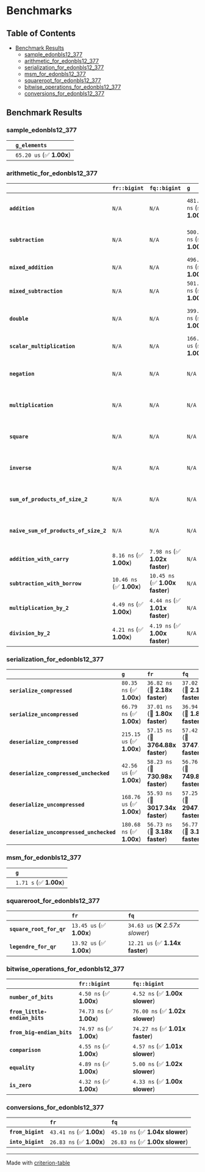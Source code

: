 # Benchmarks

## Table of Contents

- [Benchmark Results](#benchmark-results)
    - [sample_edonbls12_377](#sample_edonbls12_377)
    - [arithmetic_for_edonbls12_377](#arithmetic_for_edonbls12_377)
    - [serialization_for_edonbls12_377](#serialization_for_edonbls12_377)
    - [msm_for_edonbls12_377](#msm_for_edonbls12_377)
    - [squareroot_for_edonbls12_377](#squareroot_for_edonbls12_377)
    - [bitwise_operations_for_edonbls12_377](#bitwise_operations_for_edonbls12_377)
    - [conversions_for_edonbls12_377](#conversions_for_edonbls12_377)

## Benchmark Results

### sample_edonbls12_377

|        | `g_elements`              |
|:-------|:------------------------- |
|        | `65.20 us` (✅ **1.00x**)  |

### arithmetic_for_edonbls12_377

|                                       | `fr::bigint`             | `fq::bigint`                    | `g`                       | `fq`                             | `fr`                              |
|:--------------------------------------|:-------------------------|:--------------------------------|:--------------------------|:---------------------------------|:--------------------------------- |
| **`addition`**                        | `N/A`                    | `N/A`                           | `481.71 ns` (✅ **1.00x**) | `10.90 ns` (🚀 **44.18x faster**) | `10.80 ns` (🚀 **44.59x faster**)  |
| **`subtraction`**                     | `N/A`                    | `N/A`                           | `500.44 ns` (✅ **1.00x**) | `11.42 ns` (🚀 **43.80x faster**) | `11.18 ns` (🚀 **44.76x faster**)  |
| **`mixed_addition`**                  | `N/A`                    | `N/A`                           | `496.10 ns` (✅ **1.00x**) | `N/A`                            | `N/A`                             |
| **`mixed_subtraction`**               | `N/A`                    | `N/A`                           | `501.95 ns` (✅ **1.00x**) | `N/A`                            | `N/A`                             |
| **`double`**                          | `N/A`                    | `N/A`                           | `399.49 ns` (✅ **1.00x**) | `10.31 ns` (🚀 **38.75x faster**) | `6.52 ns` (🚀 **61.26x faster**)   |
| **`scalar_multiplication`**           | `N/A`                    | `N/A`                           | `166.21 us` (✅ **1.00x**) | `N/A`                            | `N/A`                             |
| **`negation`**                        | `N/A`                    | `N/A`                           | `N/A`                     | `7.99 ns` (✅ **1.02x faster**)   | `8.16 ns` (✅ **1.00x**)           |
| **`multiplication`**                  | `N/A`                    | `N/A`                           | `N/A`                     | `46.01 ns` (✅ **1.01x slower**)  | `45.52 ns` (✅ **1.00x**)          |
| **`square`**                          | `N/A`                    | `N/A`                           | `N/A`                     | `39.51 ns` (✅ **1.03x slower**)  | `38.39 ns` (✅ **1.00x**)          |
| **`inverse`**                         | `N/A`                    | `N/A`                           | `N/A`                     | `7.07 us` (✅ **1.01x slower**)   | `6.99 us` (✅ **1.00x**)           |
| **`sum_of_products_of_size_2`**       | `N/A`                    | `N/A`                           | `N/A`                     | `63.47 ns` (✅ **1.12x faster**)  | `71.39 ns` (✅ **1.00x**)          |
| **`naive_sum_of_products_of_size_2`** | `N/A`                    | `N/A`                           | `N/A`                     | `96.70 ns` (✅ **1.00x faster**)  | `96.86 ns` (✅ **1.00x**)          |
| **`addition_with_carry`**             | `8.16 ns` (✅ **1.00x**)  | `7.98 ns` (✅ **1.02x faster**)  | `N/A`                     | `N/A`                            | `N/A`                             |
| **`subtraction_with_borrow`**         | `10.46 ns` (✅ **1.00x**) | `10.45 ns` (✅ **1.00x faster**) | `N/A`                     | `N/A`                            | `N/A`                             |
| **`multiplication_by_2`**             | `4.49 ns` (✅ **1.00x**)  | `4.44 ns` (✅ **1.01x faster**)  | `N/A`                     | `N/A`                            | `N/A`                             |
| **`division_by_2`**                   | `4.21 ns` (✅ **1.00x**)  | `4.19 ns` (✅ **1.00x faster**)  | `N/A`                     | `N/A`                            | `N/A`                             |

### serialization_for_edonbls12_377

|                                          | `g`                       | `fr`                               | `fq`                                |
|:-----------------------------------------|:--------------------------|:-----------------------------------|:----------------------------------- |
| **`serialize_compressed`**               | `80.35 ns` (✅ **1.00x**)  | `36.82 ns` (🚀 **2.18x faster**)    | `37.02 ns` (🚀 **2.17x faster**)     |
| **`serialize_uncompressed`**             | `66.79 ns` (✅ **1.00x**)  | `37.01 ns` (🚀 **1.80x faster**)    | `36.94 ns` (🚀 **1.81x faster**)     |
| **`deserialize_compressed`**             | `215.15 us` (✅ **1.00x**) | `57.15 ns` (🚀 **3764.88x faster**) | `57.42 ns` (🚀 **3747.21x faster**)  |
| **`deserialize_compressed_unchecked`**   | `42.56 us` (✅ **1.00x**)  | `58.23 ns` (🚀 **730.98x faster**)  | `56.76 ns` (🚀 **749.83x faster**)   |
| **`deserialize_uncompressed`**           | `168.76 us` (✅ **1.00x**) | `55.93 ns` (🚀 **3017.34x faster**) | `57.25 ns` (🚀 **2947.86x faster**)  |
| **`deserialize_uncompressed_unchecked`** | `180.68 ns` (✅ **1.00x**) | `56.73 ns` (🚀 **3.18x faster**)    | `56.77 ns` (🚀 **3.18x faster**)     |

### msm_for_edonbls12_377

|        | `g`                     |
|:-------|:----------------------- |
|        | `1.71 s` (✅ **1.00x**)  |

### squareroot_for_edonbls12_377

|                          | `fr`                     | `fq`                             |
|:-------------------------|:-------------------------|:-------------------------------- |
| **`square_root_for_qr`** | `13.45 us` (✅ **1.00x**) | `34.63 us` (❌ *2.57x slower*)    |
| **`legendre_for_qr`**    | `13.92 us` (✅ **1.00x**) | `12.21 us` (✅ **1.14x faster**)  |

### bitwise_operations_for_edonbls12_377

|                               | `fr::bigint`             | `fq::bigint`                     |
|:------------------------------|:-------------------------|:-------------------------------- |
| **`number_of_bits`**          | `4.50 ns` (✅ **1.00x**)  | `4.52 ns` (✅ **1.00x slower**)   |
| **`from_little-endian_bits`** | `74.73 ns` (✅ **1.00x**) | `76.00 ns` (✅ **1.02x slower**)  |
| **`from_big-endian_bits`**    | `74.97 ns` (✅ **1.00x**) | `74.27 ns` (✅ **1.01x faster**)  |
| **`comparison`**              | `4.55 ns` (✅ **1.00x**)  | `4.57 ns` (✅ **1.01x slower**)   |
| **`equality`**                | `4.89 ns` (✅ **1.00x**)  | `5.00 ns` (✅ **1.02x slower**)   |
| **`is_zero`**                 | `4.32 ns` (✅ **1.00x**)  | `4.33 ns` (✅ **1.00x slower**)   |

### conversions_for_edonbls12_377

|                   | `fr`                     | `fq`                             |
|:------------------|:-------------------------|:-------------------------------- |
| **`from_bigint`** | `43.41 ns` (✅ **1.00x**) | `45.10 ns` (✅ **1.04x slower**)  |
| **`into_bigint`** | `26.83 ns` (✅ **1.00x**) | `26.83 ns` (✅ **1.00x slower**)  |

---
Made with [criterion-table](https://github.com/nu11ptr/criterion-table)

